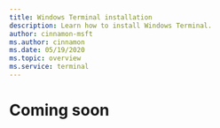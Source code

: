 ```yaml
---
title: Windows Terminal installation
description: Learn how to install Windows Terminal.
author: cinnamon-msft
ms.author: cinnamon
ms.date: 05/19/2020
ms.topic: overview
ms.service: terminal
---
```


# Coming soon